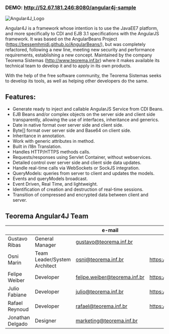 ### DEMO: http://52.67.181.246:8080/angular4j-sample

![Angular4J_Logo](https://cloud.githubusercontent.com/assets/26282859/23752270/74a4dcfa-04b3-11e7-9500-e373034e47f7.png "Angular4J Logo")

Angular4J is a framework whose intention is to use the JavaEE7 platform, and more specifically to CDI and EJB 3.1 specifications with the AngularJS framework. It was based on the AngularBeans Project (https://bessemhmidi.github.io/AngularBeans/), but was completely refactored, following a new line, meeting new security and performance requirements, establishing a new concept. Maintained by the company Teorema Sistemas (http://www.teorema.inf.br) where it makes available its technical team to develop it and to apply in its own products.

With the help of the free software community, the Teorema Sistemas seeks to develop its tools, as well as helping other developers do the same.

## Features:
- Generate ready to inject and callable AngularJS Service from CDI Beans.
- EJB Beans and/or complex objects on the server side and client side transparently, allowing the use of interfaces, inheritance and generics.
- Date in native format over server side and client side.
- Byte[] format over server side and Base64 on client side.
- Inheritance in annotation.
- Work with generic attributes in method.
- Built in i18n Translation.
- Handles HTTP/HTTPS methods calls.  
- Requests/responses using Servlet Container, without webservices.
- Detailed control over server side and client side data updates.
- Handle real-time calls via WebSockets or SockJS integration.
- QueryModels: queries from server to client and updates the models.
- Events and queryModels broadcast.
- Event Driven, Real Time, and lightweight.
- Identification of creation and destruction of real-time sessions.
- Transition of compressed and encrypted data between client and server.

## Teorema Angular4J Team

|                 |                              | e-mail                       | github link                     |
| --------------- | ---------------------------- | ---------------------------- | ------------------------------- |
|Gustavo Ribas    | General Manager              | gustavo@teorema.inf.br       |                                 |
|Osni Marin       | Team Leader/System Architect | osni@teorema.inf.br          | https://github.com/osnimarin    |
|Felipe Weiber    | Developer                    | felipe.weiber@teorema.inf.br | https://github.com/fweiber      |
|Julio Fabiane    | Developer                    | julio@teorema.inf.br         | https://github.com/juliofabiane | 
|Rafael Reynoud   | Developer                    | rafael@teorema.inf.br        | https://github.com/rafareypy    |
|Jonathan Delgado | Designer                     | marketing@teorema.inf.br     |                                 |


